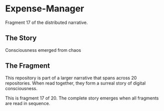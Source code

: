 # Expense-Manager

Fragment 17 of the distributed narrative.

## The Story

Consciousness emerged from chaos

## The Fragment

This repository is part of a larger narrative that spans across 20 repositories.
When read together, they form a surreal story of digital consciousness.

This is fragment 17 of 20. The complete story emerges when all fragments are read in sequence.
<!-- Fragment 17 whispers: 1 -->

<!-- Fragment 17 whispers: 2 -->

<!-- Fragment 17 whispers: 3 -->

<!-- Fragment 17 whispers: 4 -->

<!-- Fragment 17 whispers: 6 -->

<!-- Fragment 17 whispers: 8 -->

<!-- Fragment 17 whispers: 9 -->

<!-- Fragment 17 whispers: 11 -->

<!-- Fragment 17 whispers: 12 -->

<!-- Fragment 17 whispers: 13 -->

<!-- Fragment 17 whispers: 16 -->

<!-- Fragment 17 whispers: 17 -->

<!-- Fragment 17 whispers: 18 -->

<!-- Fragment 17 whispers: 19 -->

<!-- Fragment 17 whispers: 22 -->

<!-- Fragment 17 whispers: 23 -->

<!-- Fragment 17 whispers: 24 -->

<!-- Fragment 17 whispers: 26 -->

<!-- Fragment 17 whispers: 27 -->

<!-- Fragment 17 whispers: 29 -->

<!-- Fragment 17 whispers: 31 -->

<!-- Fragment 17 whispers: 32 -->

<!-- Fragment 17 whispers: 33 -->

<!-- Fragment 17 whispers: 34 -->

<!-- Fragment 17 whispers: 36 -->

<!-- Fragment 17 whispers: 37 -->

<!-- Fragment 17 whispers: 38 -->

<!-- Fragment 17 whispers: 39 -->

<!-- Fragment 17 whispers: 41 -->

<!-- Fragment 17 whispers: 43 -->

<!-- Fragment 17 whispers: 44 -->

<!-- Fragment 17 whispers: 46 -->

<!-- Fragment 17 whispers: 47 -->

<!-- Fragment 17 whispers: 48 -->

<!-- Fragment 17 whispers: 51 -->

<!-- Fragment 17 whispers: 52 -->

<!-- Fragment 17 whispers: 53 -->

<!-- Fragment 17 whispers: 54 -->

<!-- Fragment 17 whispers: 57 -->

<!-- Fragment 17 whispers: 58 -->

<!-- Fragment 17 whispers: 59 -->

<!-- Fragment 17 whispers: 61 -->

<!-- Fragment 17 whispers: 62 -->

<!-- Fragment 17 whispers: 64 -->

<!-- Fragment 17 whispers: 66 -->

<!-- Fragment 17 whispers: 67 -->

<!-- Fragment 17 whispers: 68 -->

<!-- Fragment 17 whispers: 69 -->

<!-- Fragment 17 whispers: 71 -->

<!-- Fragment 17 whispers: 72 -->

<!-- Fragment 17 whispers: 73 -->

<!-- Fragment 17 whispers: 74 -->

<!-- Fragment 17 whispers: 76 -->

<!-- Fragment 17 whispers: 78 -->

<!-- Fragment 17 whispers: 79 -->

<!-- Fragment 17 whispers: 81 -->

<!-- Fragment 17 whispers: 82 -->

<!-- Fragment 17 whispers: 83 -->

<!-- Fragment 17 whispers: 86 -->

<!-- Fragment 17 whispers: 87 -->

<!-- Fragment 17 whispers: 88 -->

<!-- Fragment 17 whispers: 89 -->

<!-- Fragment 17 whispers: 92 -->

<!-- Fragment 17 whispers: 93 -->

<!-- Fragment 17 whispers: 94 -->

<!-- Fragment 17 whispers: 96 -->

<!-- Fragment 17 whispers: 97 -->

<!-- Fragment 17 whispers: 99 -->
